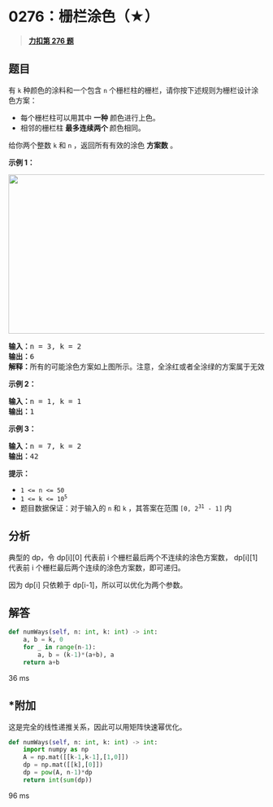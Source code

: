 # 0276：栅栏涂色（★）


> <u>**[力扣第 276 题](https://leetcode.cn/problems/paint-fence/)**</u>

## 题目

<p>有 <code>k</code> 种颜色的涂料和一个包含 <code>n</code> 个栅栏柱的栅栏，请你按下述规则为栅栏设计涂色方案：</p>

<ul>
<li>每个栅栏柱可以用其中 <strong>一种</strong> 颜色进行上色。</li>
<li>相邻的栅栏柱 <strong>最多连续两个 </strong>颜色相同。</li>
</ul>

<p>给你两个整数 <code>k</code> 和 <code>n</code> ，返回所有有效的涂色 <strong>方案数</strong> 。</p>



<p><strong>示例 1：</strong></p>
<img alt="" src="https://assets.leetcode.com/uploads/2021/02/28/paintfenceex1.png" style="width: 507px; height: 313px;" />
<pre>
<strong>输入：</strong>n = 3, k = 2
<strong>输出：</strong>6
<strong>解释：</strong>所有的可能涂色方案如上图所示。注意，全涂红或者全涂绿的方案属于无效方案，因为相邻的栅栏柱 <strong>最多连续两个 </strong>颜色相同。
</pre>

<p><strong>示例 2：</strong></p>

<pre>
<strong>输入：</strong>n = 1, k = 1
<strong>输出：</strong>1
</pre>

<p><strong>示例 3：</strong></p>

<pre>
<strong>输入：</strong>n = 7, k = 2
<strong>输出：</strong>42
</pre>



<p><strong>提示：</strong></p>

<ul>
<li><code>1 <= n <= 50</code></li>
<li><code>1 <= k <= 10<sup>5</sup></code></li>
<li>题目数据保证：对于输入的 <code>n</code> 和 <code>k</code> ，其答案在范围 <code>[0, 2<sup>31</sup> - 1]</code> 内</li>
</ul>


## 分析

典型的 dp，令 dp[i][0] 代表前 i 个栅栏最后两个不连续的涂色方案数，
dp[i][1] 代表前 i 个栅栏最后两个连续的涂色方案数，即可递归。

因为 dp[i] 只依赖于 dp[i-1]，所以可以优化为两个参数。

## 解答

```python
def numWays(self, n: int, k: int) -> int:
    a, b = k, 0
    for _ in range(n-1):
        a, b = (k-1)*(a+b), a
    return a+b
```
36 ms

## *附加

这是完全的线性递推关系，因此可以用矩阵快速幂优化。

```python
def numWays(self, n: int, k: int) -> int:
    import numpy as np
    A = np.mat([[k-1,k-1],[1,0]])
    dp = np.mat([[k],[0]])
    dp = pow(A, n-1)*dp
    return int(sum(dp))
```
96 ms


